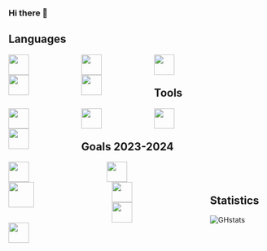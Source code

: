 ### Hi there 👋

<!--
**Xenophee/Xenophee** is a ✨ _special_ ✨ repository because its `README.md` (this file) appears on your GitHub profile.

Here are some ideas to get you started:

- 🔭 I’m currently working on ...
- 🌱 I’m currently learning ...
- 👯 I’m looking to collaborate on ...
- 🤔 I’m looking for help with ...
- 💬 Ask me about ...
- 📫 How to reach me: ...
- 😄 Pronouns: ...
- ⚡ Fun fact: ...
-->

## Languages

<img align="left" src="https://cdn.jsdelivr.net/gh/devicons/devicon/icons/html5/html5-plain-wordmark.svg" width="40px" style="padding-right:100px;">
<img align="left" src="https://cdn.jsdelivr.net/gh/devicons/devicon/icons/css3/css3-plain-wordmark.svg" width="40px" style="padding-right:100px;">
<img align="left" src="https://cdn.jsdelivr.net/gh/devicons/devicon/icons/javascript/javascript-plain.svg" width="40px" style="padding-right:100px;">
<img align="left" src="https://cdn.jsdelivr.net/gh/devicons/devicon/icons/php/php-plain.svg" width="40px" style="padding-right:100px;">
<img align="left" src="https://cdn.jsdelivr.net/gh/devicons/devicon/icons/mysql/mysql-plain-wordmark.svg" width="40px" style="padding-right:100px;">

<br>
<br>

## Tools


<img align="left" src="https://cdn.jsdelivr.net/gh/devicons/devicon/icons/vscode/vscode-original-wordmark.svg" width="40px" style="padding-right:100px;">
<img align="left" src="https://cdn.jsdelivr.net/gh/devicons/devicon/icons/bootstrap/bootstrap-original-wordmark.svg" width="40px" style="padding-right:100px;">
<img align="left" src="https://cdn.jsdelivr.net/gh/devicons/devicon/icons/figma/figma-original.svg" width="40px" style="padding-right:100px;">
<img align="left" src="https://cdn.jsdelivr.net/gh/devicons/devicon/icons/git/git-original.svg" width="40px" style="padding-right:100px;">

<br>
<br>

## Goals 2023-2024

<img align="left" src="https://cdn.jsdelivr.net/gh/devicons/devicon/icons/symfony/symfony-original-wordmark.svg" width="40px" style="padding-right:150px;">
<img align="left" src="https://cdn.jsdelivr.net/gh/devicons/devicon/icons/laravel/laravel-plain-wordmark.svg" width="40px" style="padding-right:150px;">
<img align="left" src="https://cdn.jsdelivr.net/gh/devicons/devicon/icons/nodejs/nodejs-plain-wordmark.svg" width="50px" style="padding-right:150px;">
<img align="left" src="https://cdn.jsdelivr.net/gh/devicons/devicon/icons/react/react-original-wordmark.svg" width="40px" style="padding-right:150px;">
<img align="left" src="https://cdn.jsdelivr.net/gh/devicons/devicon/icons/electron/electron-original.svg" width="40px" style="padding-right:150px;">
<img align="left" src="https://cdn.jsdelivr.net/gh/devicons/devicon/icons/sass/sass-original.svg" width="40px" style="padding-right:150px;">

<br>
<br>

## Statistics

![GHstats](https://github-readme-stats.vercel.app/api?username=Xenophee&show_icons=true)
          
          
          


